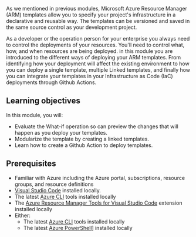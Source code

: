 ﻿As we mentioned in previous modules, Microsoft Azure Resource Manager (ARM) templates allow you to specify your project's infrastructure in a declarative and reusable way. The templates can be versioned and saved in the same source control as your development project.

As a developer or the operation person for your enterprise you always need to control the deployments of your resources. You'll need to control what, how, and when resources are being deployed.  in this module you are introduced to the different ways of deploying your ARM templates.  From identifying how your deployment will affect the existing environment to how you can deploy a single template, multiple Linked templates, and finally how you can integrate your templates in your Infrastructure as Code (IaC) deployments through Github Actions.

## Learning objectives

In this module, you will:

- Evaluate the What-if operation so can preview the changes that will happen as you deploy your templates.
- Modularize the template by creating a linked templates.
- Learn how to create a Github Action to deploy templates.

## Prerequisites

- Familiar with Azure including the Azure portal, subscriptions, resource groups, and resource definitions  
- [Visual Studio Code](https://code.visualstudio.com?azure-portal=true) installed locally.
- The latest [Azure CLI](https://docs.microsoft.com/cli/azure/install-azure-cli?view=azure-cli-latest&azure-portal=true&WT.mc_id=MSLearn-ARM-pierrer) tools installed locally
- The [Azure Resource Manager Tools for Visual Studio Code](https://marketplace.visualstudio.com/items?itemName=msazurermtools.azurerm-vscode-tools&WT.mc_id=MSLearn-ARM-pierrer) extension installed locally
- Either:
  - The latest [Azure CLI](https://docs.microsoft.com/cli/azure/install-azure-cli?view=azure-cli-latest&WT.mc_id=MSLearn-ARM-pierrer) tools installed locally
  - The latest [Azure PowerShell](https://docs.microsoft.com/powershell/azure/install-az-ps?view=azps-4.3.0&WT.mc_id=MSLearn-ARM-pierrer)] installed locally
